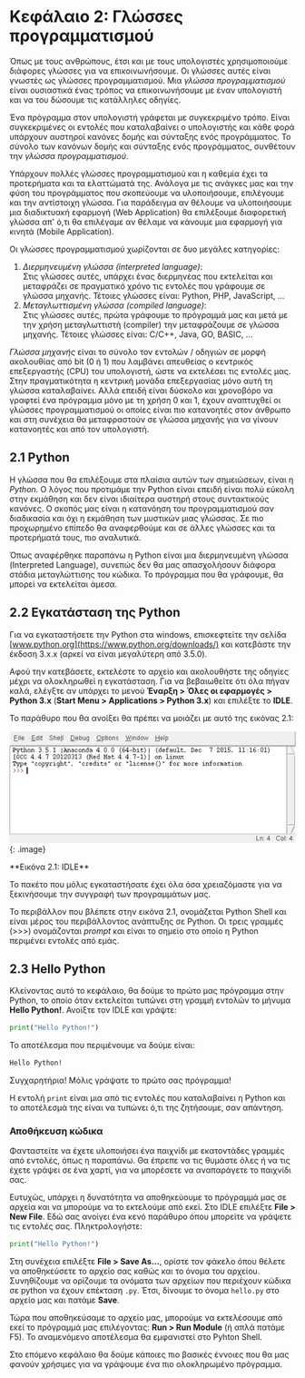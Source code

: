 # Κεφάλαιο 2: Γλώσσες προγραμματισμού

Όπως με τους ανθρώπους, έτσι και με τους υπολογιστές χρησιμοποιούμε διάφορες γλώσσες για να επικοινωνήσουμε. Οι γλώσσες αυτές είναι γνωστές ως γλώσσες προγραμματισμού. Μια *γλώσσα προγραμματισμού* είναι ουσιαστικά ένας τρόπος να επικοινωνήσουμε με έναν υπολογιστή και να του δώσουμε τις κατάλληλες οδηγίες.

Ένα πρόγραμμα στον υπολογιστή γράφεται με συγκεκριμένο τρόπο. Είναι συγκεκριμένες οι εντολές που καταλαβαίνει ο υπολογιστής και κάθε φορά υπάρχουν αυστηροί κανόνες δομής και σύνταξης ενός προγράμματος. Το σύνολο των κανόνων δομής και σύνταξης ενός προγράμματος, συνθέτουν την *γλώσσα προγραμματισμού*.

Υπάρχουν πολλές γλώσσες προγραμματισμού και η καθεμία έχει τα προτερήματα και τα ελαττώματά της. Ανάλογα με τις ανάγκες μας και την φύση του προγράμματος που σκοπεύουμε να υλοποιήσουμε, επιλέγουμε και την αντίστοιχη γλώσσα. Για παράδειγμα αν θέλουμε να υλοποιήσουμε μια διαδικτυακή εφαρμογή (Web Application) θα επιλέξουμε διαφορετική γλώσσα απ' ό,τι θα επιλέγαμε αν θέλαμε να κάνουμε μια εφαρμογή για κινητά (Mobile Application). 

Οι γλώσσες προγραμματισμού χωρίζονται σε δυο μεγάλες κατηγορίες:

1. *Διερμηνευμένη γλώσσα (interpreted language)*:<br/>
	Στις γλώσσες αυτές, υπάρχει ένας διερμηνέας που εκτελείται και μεταφράζει σε πραγματικό χρόνο τις εντολές που γράφουμε σε γλώσσα μηχανής.
	Τέτοιες γλώσσες είναι: Python, PHP, JavaScript, ...
2. *Μεταγλωττισμένη γλώσσα (compiled language)*:<br/>
	Στις γλώσσες αυτές, πρώτα γράφουμε το πρόγραμμά μας και μετά με την χρήση μεταγλωττιστή (compiler) την μεταφράζουμε σε γλώσσα μηχανής.
	Τέτοιες γλώσσες είναι: C/C++, Java, GO, BASIC, ...

*Γλώσσα μηχανής* είναι το σύνολο τον εντολών / οδηγιών σε μορφή ακολουθίας από bit (0 ή 1) που λαμβάνει απευθείας ο κεντρικός επεξεργαστής (CPU) του υπολογιστή, ώστε να εκτελέσει τις εντολές μας. Στην πραγματικότητα η κεντρική μονάδα επεξεργασίας μόνο αυτή τη γλώσσα καταλαβαίνει. Αλλά επειδή είναι δύσκολο και χρονοβόρο να γραφτεί ένα πρόγραμμα μόνο με τη χρήση 0 και 1, έχουν αναπτυχθεί οι γλώσσες προγραμματισμού οι οποίες είναι πιο κατανοητές στον άνθρωπο και στη συνέχεια θα μεταφραστούν σε γλώσσα μηχανής για να γίνουν κατανοητές και από τον υπολογιστή. 

## 2.1 Python

Η γλώσσα που θα επιλέξουμε στα πλαίσια αυτών των σημειώσεων, είναι η *Python*. Ο λόγος που προτιμάμε την Python είναι επειδή είναι πολύ εύκολη στην εκμάθηση και δεν είναι ιδιαίτερα αυστηρή στους συντακτικούς κανόνες. Ο σκοπός μας είναι η κατανόηση του προγραμματισμού σαν διαδικασία και όχι η εκμάθηση των μυστικών μιας γλώσσας. Σε πιο προχωρημένο επίπεδο θα αναφερθούμε και σε άλλες γλώσσες και τα προτερήματά τους, πιο αναλυτικά.

Όπως αναφέρθηκε παραπάνω η Python είναι μια διερμηνευμένη γλώσσα (Interpreted Language), συνεπώς δεν θα μας απασχολήσουν διάφορα στάδια μεταγλώττισης του κώδικα. Το πρόγραμμα που θα γράφουμε, θα μπορεί να εκτελείται άμεσα.

## 2.2 Εγκατάσταση της Python

Για να εγκαταστήσετε την Python στα windows, επισκεφτείτε την σελίδα [www.python.org](https://www.python.org/downloads/) και κατεβάστε την έκδοση 3.x.x (αρκεί να είναι μεγαλύτερη από 3.5.0).

Αφού την κατεβάσετε, εκτελέστε το αρχείο και ακολουθήστε της οδηγίες μέχρι να ολοκληρωθεί η εγκατάσταση. Για να βεβαιωθείτε ότι όλα πήγαν καλά, ελέγξτε αν υπάρχει το μενού **Έναρξη > Όλες οι εφαρμογές > Python 3.x** (**Start Menu > Applications > Python 3.x**) και επιλέξτε το **IDLE**.

Το παράθυρο που θα ανοίξει θα πρέπει να μοιάζει με αυτό της εικόνας 2.1:

![IDLE](img/idle_1.png){: .image}
<div>**Εικόνα 2.1: IDLE**</div>

Το πακέτο που μόλις εγκαταστήσατε έχει όλα όσα χρειαζόμαστε για να ξεκινήσουμε την συγγραφή των προγραμμάτων μας.

Το περιβάλλον που βλέπετε στην εικόνα 2.1, ονομάζεται Python Shell και είναι μέρος του περιβάλλοντος ανάπτυξης σε Python. Οι τρεις γραμμές (>>>) ονομάζονται *prompt* και είναι το σημείο στο οποίο η Python περιμένει εντολές από εμάς.

## 2.3 Hello Python

Κλείνοντας αυτό το κεφάλαιο, θα δούμε το πρώτο μας πρόγραμμα στην Python, το οποίο όταν εκτελείται τυπώνει στη γραμμή εντολών το μήνυμα **Hello Python!**.
Ανοίξτε τον IDLE και γράψτε:

```python
print("Hello Python!")
```

Το αποτέλεσμα που περιμένουμε να δούμε είναι:

```bash
Hello Python!
```

Συγχαρητήρια! Μόλις γράψατε το πρώτο σας πρόγραμμα!

Η εντολή `print` είναι μια από τις εντολές που καταλαβαίνει η Python και το αποτέλεσμά της είναι να τυπώνει ό,τι της ζητήσουμε, σαν απάντηση.

### Αποθήκευση κώδικα

Φανταστείτε να έχετε υλοποιήσει ένα παιχνίδι με εκατοντάδες γραμμές από εντολές, όπως η παραπάνω. Θα έπρεπε να τις θυμάστε όλες ή να τις έχετε γράψει σε ένα χαρτί, για να μπορέσετε να αναπαράγετε το παιχνίδι σας.

Ευτυχώς, υπάρχει η δυνατότητα να αποθηκεύουμε το πρόγραμμά μας σε αρχεία και να μπορούμε να το εκτελούμε από εκεί. Στο IDLE επιλέξτε **File > New File**. Εδώ σας ανοίγει ένα κενό παράθυρο όπου μπορείτε να γράψετε τις εντολές σας. Πληκτρολογήστε: 

```python
print("Hello Python!")
``` 

Στη συνέχεια επιλέξτε **File > Save As...**, ορίστε τον φάκελο όπου θέλετε να αποθηκεύσετε το αρχείο σας καθώς και το όνομα του αρχείου. Συνηθίζουμε να ορίζουμε τα ονόματα των αρχείων που περιέχουν κώδικα σε python να έχουν επέκταση `.py`. Έτσι, δίνουμε το όνομα `hello.py` στο αρχείο μας και πατάμε **Save**.

Τώρα που αποθηκεύσαμε το αρχείο μας, μπορούμε να εκτελέσουμε από εκεί το πρόγραμμά μας επιλέγοντας: **Run > Run Module** (ή απλά πατάμε F5). Το αναμενόμενο αποτέλεσμα θα εμφανιστεί στο Pyhton Shell.

Στο επόμενο κεφάλαιο θα δούμε κάποιες πιο βασικές έννοιες που θα μας φανούν χρήσιμες για να γράψουμε ένα πιο ολοκληρωμένο πρόγραμμα.